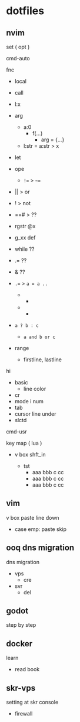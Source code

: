 
# dotfiles


## nvim

set ( opt )

cmd-auto

fnc
- local
- call
- l:x
- arg
  - a:0
    - f(...)
      - arg = {...}
  - l:str = a:str > x
- let
- ope
  - `!=` > `~=`
- || > or
- !  > not
- ==# > ??
- rgstr @x
- g_xx def
- while ??
- .= ??
- &  ??
- `.=` > `a = a ..`
  - +
  - -
- `a ? b : c`
  - `a and b or c`


- range
  - firstline, lastline


hi
- basic
  - line color
- cr
- mode i num
- tab
- cursor line under
- slctd

cmd-usr


key map ( lua )
- v box <c-s> shft_in
  - tst
    - aaa bbb c cc
    - aaa bbb c cc
    - aaa bbb c cc


## vim

v box paste line down
- case emp: paste skip


## ooq dns migration

dns migration
- vps
  - cre
- svr
  - del


## godot

step by step


## docker

learn
- read book


## skr-vps

setting at skr console
- firewall


